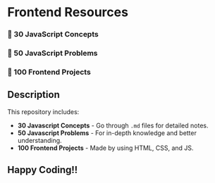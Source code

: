 # Frontend Resources

### 🌟 30 JavaScript Concepts
### 🌟 50 JavaScript Problems
### 🚀 100 Frontend Projects

## Description

This repository includes:
- **30 Javascript Concepts** - Go through `.md` files for detailed notes.
- **50 Javascript Problems** - For in-depth knowledge and better understanding.
- **100 Frontend Projects** - Made by using HTML, CSS, and JS.

## Happy Coding!!
